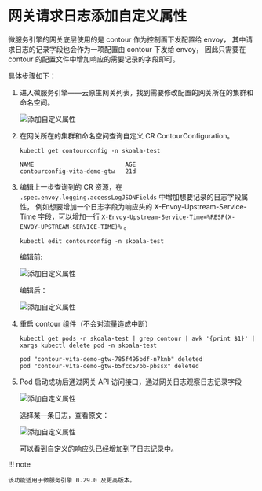 # 网关请求日志添加自定义属性

微服务引擎的网关底层使用的是 contour 作为控制面下发配置给 envoy，
其中请求日志的记录字段也会作为一项配置由 contour 下发给 envoy，
因此只需要在 contour 的配置文件中增加响应的需要记录的字段即可。

具体步骤如下：

1. 进入微服务引擎——云原生网关列表，找到需要修改配置的网关所在的集群和命名空间。

    ![添加自定义属性](./images/gwlist.png)

2. 在网关所在的集群和命名空间查询自定义 CR ContourConfiguration。

    ```shell
    kubectl get contourconfig -n skoala-test

    NAME                          AGE
    contourconfig-vita-demo-gtw   21d
    ```

3. 编辑上一步查询到的 CR 资源，在 `.spec.envoy.logging.accessLogJSONFields` 中增加想要记录的日志字段属性，
   例如想要增加一个日志字段为响应头的 X-Envoy-Upstream-Service-Time 字段，可以增加一行
   `X-Envoy-Upstream-Service-Time=%RESP(X-ENVOY-UPSTREAM-SERVICE-TIME)%` 。

    ```shell
    kubectl edit contourconfig -n skoala-test
    ```

    编辑前:

    ![添加自定义属性](./images/before-edit.png)

    编辑后：

    ![添加自定义属性](./images/after-edit.png)

4. 重启 contour 组件（不会对流量造成中断）

    ```shell
    kubectl get pods -n skoala-test | grep contour | awk '{print $1}' | xargs kubectl delete pod -n skoala-test

    pod "contour-vita-demo-gtw-785f495bdf-n7knb" deleted
    pod "contour-vita-demo-gtw-b5fcc57bb-pbssx" deleted
    ```

5. Pod 启动成功后通过网关 API 访问接口，通过网关日志观察日志记录字段

    ![添加自定义属性](./images/logs.png)

    选择某一条日志，查看原文：

    ![添加自定义属性](./images/logs1.png)

    可以看到自定义的响应头已经增加到了日志记录中。

!!! note

    该功能适用于微服务引擎 0.29.0 及更高版本。
